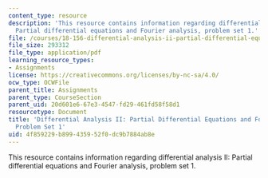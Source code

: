```yaml
---
content_type: resource
description: 'This resource contains information regarding differential analysis II:
  Partial differential equations and Fourier analysis, problem set 1.'
file: /courses/18-156-differential-analysis-ii-partial-differential-equations-and-fourier-analysis-spring-2016/4f859229b899435952f0dc9b7884ab8e_MIT18_156S16_pset1.pdf
file_size: 293312
file_type: application/pdf
learning_resource_types:
- Assignments
license: https://creativecommons.org/licenses/by-nc-sa/4.0/
ocw_type: OCWFile
parent_title: Assignments
parent_type: CourseSection
parent_uid: 20d601e6-67e3-4547-fd29-461fd58f58d1
resourcetype: Document
title: 'Differential Analysis II: Partial Differential Equations and Fourier Analysis,
  Problem Set 1'
uid: 4f859229-b899-4359-52f0-dc9b7884ab8e
---
```

This resource contains information regarding differential analysis II: Partial differential equations and Fourier analysis, problem set 1.